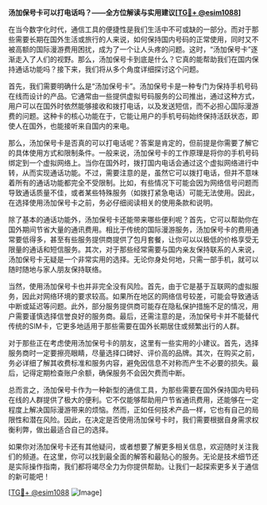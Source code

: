 **汤加保号卡可以打电话吗？——全方位解读与实用建议[[TG💪+ @esim1088](https://t.me/s/esim1088)]**

在当今数字化时代，通信工具的便捷性是我们生活中不可或缺的一部分。而对于那些需要长期在国外生活或旅行的人来说，如何保持国内号码的正常使用，同时又不被高额的国际漫游费用困扰，成为了一个让人头疼的问题。这时，“汤加保号卡”逐渐走入了人们的视野。那么，汤加保号卡到底是什么？它真的能帮助我们在国内保持通话功能吗？接下来，我们将从多个角度详细探讨这个问题。

首先，我们需要明确什么是“汤加保号卡”。汤加保号卡是一种专门为保持手机号码在线而设计的产品。它通常由一些提供虚拟号码服务的公司推出，通过这种方式，用户可以在国外时依然能够接收和拨打电话，以及发送短信，而不必担心国际漫游费的问题。这种卡的核心功能在于，它能让用户的手机号码始终保持活跃状态，即使人在国外，也能接听来自国内的来电。

那么，汤加保号卡是否真的可以打电话呢？答案是肯定的，但前提是你需要了解它的具体使用方式和限制条件。一般来说，汤加保号卡的工作原理是将你的手机号码绑定到一个虚拟网络上。当你在国外时，拨打国内电话会通过这个虚拟网络进行中转，从而实现通话功能。不过，需要注意的是，虽然它可以拨打电话，但并不意味着所有的通话功能都完全不受限制。比如，有些情况下可能会因为网络信号问题而导致通话质量不佳，或者某些特殊服务（如拨打紧急电话）可能无法使用。因此，在选择使用汤加保号卡之前，务必仔细阅读相关的使用条款和说明。

除了基本的通话功能外，汤加保号卡还能带来哪些便利呢？首先，它可以帮助你在国外期间节省大量的通讯费用。相比于传统的国际漫游服务，汤加保号卡的费用通常要低得多，甚至有些服务提供商提供了包月套餐，让你可以以极低的价格享受无限量的通话和短信服务。其次，对于那些经常需要与国内亲友保持联系的人来说，汤加保号卡无疑是一个非常实用的选择。无论你身处何地，只需一部手机，就可以随时随地与家人朋友保持联络。

当然，使用汤加保号卡也并非完全没有风险。首先，由于它是基于互联网的虚拟服务，因此对网络环境的要求较高。如果所在地区的网络信号较差，可能会导致通话中断或延迟等问题。此外，部分服务提供商可能存在隐私保护措施不足的情况，用户需要谨慎选择信誉良好的服务商。最后，还需注意的是，汤加保号卡并不能替代传统的SIM卡，它更多地适用于那些需要在国外长期居住或频繁出行的人群。

对于那些正在考虑使用汤加保号卡的朋友，这里有一些实用的小建议。首先，选择服务商时一定要擦亮眼睛，尽量选择口碑好、评价高的品牌。其次，在购买之前，务必详细了解其收费标准和服务内容，避免因信息不对称而产生不必要的损失。最后，记得定期检查账户余额，确保服务不会因欠费而中断。

总而言之，汤加保号卡作为一种新型的通信工具，为那些需要在国外保持国内号码在线的人群提供了极大的便利。它不仅能够帮助用户节省通讯费用，还能够在一定程度上解决国际漫游带来的烦恼。然而，正如任何技术产品一样，它也有自己的局限性和潜在风险。因此，在决定是否使用汤加保号卡时，我们需要根据自身需求权衡利弊，做出最适合自己的选择。

如果你对汤加保号卡还有其他疑问，或者想要了解更多相关信息，欢迎随时关注我们的频道。在这里，你可以找到最全面的解答和最贴心的服务。无论是技术细节还是实际操作指南，我们都将竭尽全力为你提供帮助。让我们一起探索更多关于通信的新可能吧！

[[TG💪+ @esim1088](https://t.me/s/esim1088) ![Image](https://i.postimg.cc/4NQfJmqS/Snipaste-2025-05-13-00-14-12.png)]